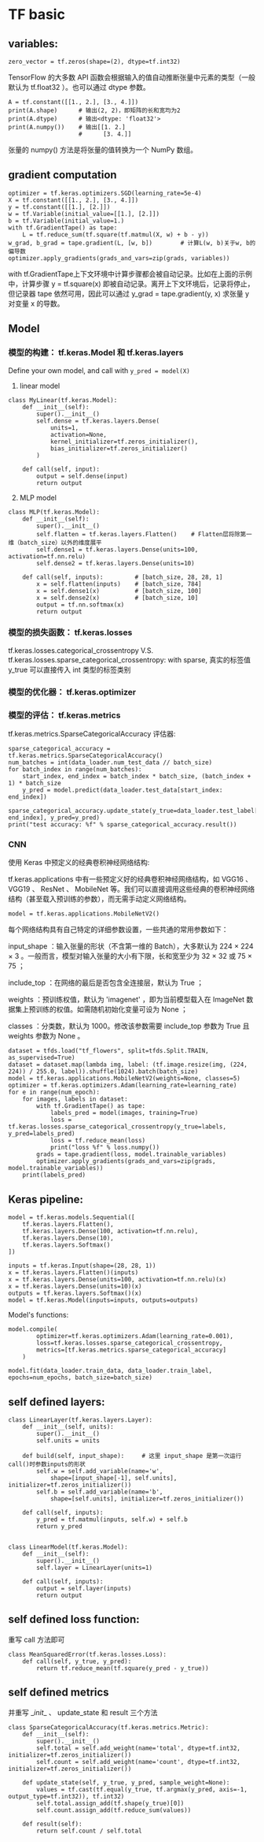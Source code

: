 # TF basic

## variables:

`zero_vector = tf.zeros(shape=(2), dtype=tf.int32)`

TensorFlow 的大多数 API 函数会根据输入的值自动推断张量中元素的类型（一般默认为 tf.float32 ）。也可以通过 dtype 参数。

```
A = tf.constant([[1., 2.], [3., 4.]])
print(A.shape)      # 输出(2, 2)，即矩阵的长和宽均为2
print(A.dtype)      # 输出<dtype: 'float32'>
print(A.numpy())    # 输出[[1. 2.]
                    #      [3. 4.]]
```

张量的 numpy() 方法是将张量的值转换为一个 NumPy 数组。

## gradient computation

```
optimizer = tf.keras.optimizers.SGD(learning_rate=5e-4)
X = tf.constant([[1., 2.], [3., 4.]])
y = tf.constant([[1.], [2.]])
w = tf.Variable(initial_value=[[1.], [2.]])
b = tf.Variable(initial_value=1.)
with tf.GradientTape() as tape:
    L = tf.reduce_sum(tf.square(tf.matmul(X, w) + b - y))
w_grad, b_grad = tape.gradient(L, [w, b])        # 计算L(w, b)关于w, b的偏导数
optimizer.apply_gradients(grads_and_vars=zip(grads, variables))
```

with tf.GradientTape上下文环境中计算步骤都会被自动记录。比如在上面的示例中，计算步骤 y = tf.square(x) 即被自动记录。离开上下文环境后，记录将停止，但记录器 tape 依然可用，因此可以通过 y_grad = tape.gradient(y, x) 求张量 y 对变量 x 的导数。


## Model
### 模型的构建： tf.keras.Model 和 tf.keras.layers

Define your own model, and call with `y_pred = model(X)`

1. linear model

```
class MyLinear(tf.keras.Model):
    def __init__(self):
        super().__init__()
        self.dense = tf.keras.layers.Dense(
            units=1,
            activation=None,
            kernel_initializer=tf.zeros_initializer(),
            bias_initializer=tf.zeros_initializer()
        )

    def call(self, input):
        output = self.dense(input)
        return output
```

2. MLP model

```
class MLP(tf.keras.Model):
    def __init__(self):
        super().__init__()
        self.flatten = tf.keras.layers.Flatten()    # Flatten层将除第一维（batch_size）以外的维度展平
        self.dense1 = tf.keras.layers.Dense(units=100, activation=tf.nn.relu)
        self.dense2 = tf.keras.layers.Dense(units=10)

    def call(self, inputs):         # [batch_size, 28, 28, 1]
        x = self.flatten(inputs)    # [batch_size, 784]
        x = self.dense1(x)          # [batch_size, 100]
        x = self.dense2(x)          # [batch_size, 10]
        output = tf.nn.softmax(x)
        return output
```

### 模型的损失函数： tf.keras.losses

tf.keras.losses.categorical_crossentropy V.S.
tf.keras.losses.sparse_categorical_crossentropy:
with sparse, 真实的标签值 y_true 可以直接传入 int 类型的标签类别




### 模型的优化器： tf.keras.optimizer

### 模型的评估： tf.keras.metrics

tf.keras.metrics.SparseCategoricalAccuracy 评估器:

```
sparse_categorical_accuracy = tf.keras.metrics.SparseCategoricalAccuracy()
num_batches = int(data_loader.num_test_data // batch_size)
for batch_index in range(num_batches):
    start_index, end_index = batch_index * batch_size, (batch_index + 1) * batch_size
    y_pred = model.predict(data_loader.test_data[start_index: end_index])
    sparse_categorical_accuracy.update_state(y_true=data_loader.test_label[start_index: end_index], y_pred=y_pred)
print("test accuracy: %f" % sparse_categorical_accuracy.result())
```

### CNN

使用 Keras 中预定义的经典卷积神经网络结构:

tf.keras.applications 中有一些预定义好的经典卷积神经网络结构，如 VGG16 、 VGG19 、 ResNet 、 MobileNet 等。我们可以直接调用这些经典的卷积神经网络结构（甚至载入预训练的参数），而无需手动定义网络结构。

`model = tf.keras.applications.MobileNetV2()`

每个网络结构具有自己特定的详细参数设置，一些共通的常用参数如下：

input_shape ：输入张量的形状（不含第一维的 Batch），大多默认为 224 × 224 × 3 。一般而言，模型对输入张量的大小有下限，长和宽至少为 32 × 32 或 75 × 75 ；

include_top ：在网络的最后是否包含全连接层，默认为 True ；

weights ：预训练权值，默认为 'imagenet' ，即为当前模型载入在 ImageNet 数据集上预训练的权值。如需随机初始化变量可设为 None ；

classes ：分类数，默认为 1000。修改该参数需要 include_top 参数为 True 且 weights 参数为 None 。

```
dataset = tfds.load("tf_flowers", split=tfds.Split.TRAIN, as_supervised=True)
dataset = dataset.map(lambda img, label: (tf.image.resize(img, (224, 224)) / 255.0, label)).shuffle(1024).batch(batch_size)
model = tf.keras.applications.MobileNetV2(weights=None, classes=5)
optimizer = tf.keras.optimizers.Adam(learning_rate=learning_rate)
for e in range(num_epoch):
    for images, labels in dataset:
        with tf.GradientTape() as tape:
            labels_pred = model(images, training=True)
            loss = tf.keras.losses.sparse_categorical_crossentropy(y_true=labels, y_pred=labels_pred)
            loss = tf.reduce_mean(loss)
            print("loss %f" % loss.numpy())
        grads = tape.gradient(loss, model.trainable_variables)
        optimizer.apply_gradients(grads_and_vars=zip(grads, model.trainable_variables))
    print(labels_pred)
```

## Keras pipeline:

```
model = tf.keras.models.Sequential([
    tf.keras.layers.Flatten(),
    tf.keras.layers.Dense(100, activation=tf.nn.relu),
    tf.keras.layers.Dense(10),
    tf.keras.layers.Softmax()
])
```

```
inputs = tf.keras.Input(shape=(28, 28, 1))
x = tf.keras.layers.Flatten()(inputs)
x = tf.keras.layers.Dense(units=100, activation=tf.nn.relu)(x)
x = tf.keras.layers.Dense(units=10)(x)
outputs = tf.keras.layers.Softmax()(x)
model = tf.keras.Model(inputs=inputs, outputs=outputs)
```

Model's functions:

```
model.compile(
        optimizer=tf.keras.optimizers.Adam(learning_rate=0.001),
        loss=tf.keras.losses.sparse_categorical_crossentropy,
        metrics=[tf.keras.metrics.sparse_categorical_accuracy]
    )

model.fit(data_loader.train_data, data_loader.train_label, epochs=num_epochs, batch_size=batch_size)

```

## self defined layers:

```
class LinearLayer(tf.keras.layers.Layer):
    def __init__(self, units):
        super().__init__()
        self.units = units

    def build(self, input_shape):     # 这里 input_shape 是第一次运行call()时参数inputs的形状
        self.w = self.add_variable(name='w',
            shape=[input_shape[-1], self.units], initializer=tf.zeros_initializer())
        self.b = self.add_variable(name='b',
            shape=[self.units], initializer=tf.zeros_initializer())

    def call(self, inputs):
        y_pred = tf.matmul(inputs, self.w) + self.b
        return y_pred


class LinearModel(tf.keras.Model):
    def __init__(self):
        super().__init__()
        self.layer = LinearLayer(units=1)

    def call(self, inputs):
        output = self.layer(inputs)
        return output
```

## self defined loss function:

重写 call 方法即可
```
class MeanSquaredError(tf.keras.losses.Loss):
    def call(self, y_true, y_pred):
        return tf.reduce_mean(tf.square(y_pred - y_true))
```

## self defined metrics

并重写 \__init__ 、 update_state 和 result 三个方法

```
class SparseCategoricalAccuracy(tf.keras.metrics.Metric):
    def __init__(self):
        super().__init__()
        self.total = self.add_weight(name='total', dtype=tf.int32, initializer=tf.zeros_initializer())
        self.count = self.add_weight(name='count', dtype=tf.int32, initializer=tf.zeros_initializer())

    def update_state(self, y_true, y_pred, sample_weight=None):
        values = tf.cast(tf.equal(y_true, tf.argmax(y_pred, axis=-1, output_type=tf.int32)), tf.int32)
        self.total.assign_add(tf.shape(y_true)[0])
        self.count.assign_add(tf.reduce_sum(values))

    def result(self):
        return self.count / self.total
```
